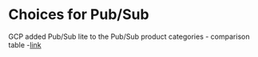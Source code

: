 # Choices for Pub/Sub

GCP added Pub/Sub lite to the Pub/Sub product categories - comparison table -[link](https://cloud.google.com/pubsub/docs/choosing-pubsub-or-lite)
